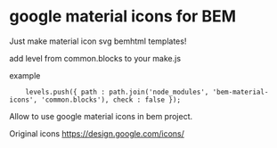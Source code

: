 google material icons for BEM
===============================

Just make material icon svg bemhtml templates!

add level from common.blocks to your make.js

example
```
    levels.push({ path : path.join('node_modules', 'bem-material-icons', 'common.blocks'), check : false });
```

Allow to use google material icons in bem project.

Original icons https://design.google.com/icons/
